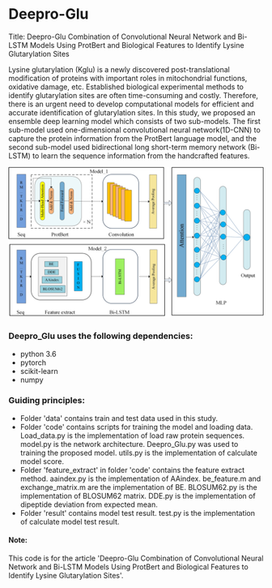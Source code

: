 # Deepro-Glu
Title: Deepro-Glu Combination of Convolutional Neural Network and Bi-LSTM Models Using ProtBert and Biological Features to Identify Lysine Glutarylation Sites


Lysine glutarylation (Kglu) is a newly discovered post-translational modification of proteins with important roles in mitochondrial functions, oxidative damage, etc. Established biological experimental methods to identify glutarylation sites are often time-consuming and costly. Therefore, there is an urgent need to develop computational models for efficient and accurate identification of glutarylation sites. In this study, we proposed an ensemble deep learning model which consists of two sub-models. The first sub-model used one-dimensional convolutional neural network(1D-CNN) to capture the protein information from the ProtBert language model, and the second sub-model used bidirectional long short-term memory network (Bi-LSTM) to learn the sequence information from the handcrafted features.


![The Model Architecture](https://github.com/xwanggroup/Deepro-Glu/blob/master/Deepro-Glu.png)
    
### Deepro_Glu uses the following dependencies:
* python 3.6 
* pytorch 
* scikit-learn
* numpy


### Guiding principles:
* Folder 'data' contains train and test data used in this study.
* Folder 'code' contains scripts for training the model and loading data. Load_data.py is the implementation of load raw protein sequences. model.py is the network architecture. Deepro_Glu.py was used to training the proposed model. utils.py is the implementation of calculate model score.
* Folder 'feature_extract' in folder 'code' contains the feature extract method.  aaindex.py is the implementation of AAindex. be_feature.m and exchange_matrix.m are the implementation of BE. BLOSUM62.py is the implementation of BLOSUM62 matrix. DDE.py is the implementation of dipeptide deviation from expected mean. 
* Folder 'result' contains model test result. test.py is the implementation of calculate model test result. 


 
 


#### Note:
This code is for the article 'Deepro-Glu Combination of Convolutional Neural Network and Bi-LSTM Models Using ProtBert and Biological Features to Identify Lysine Glutarylation Sites'.
